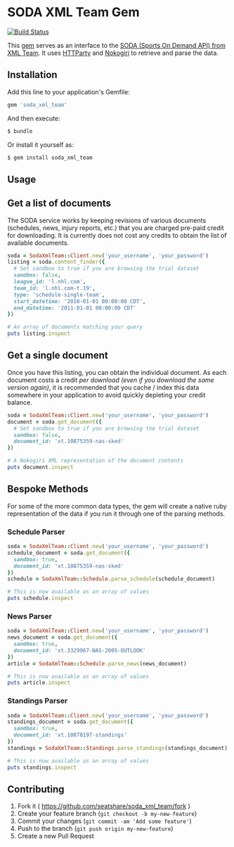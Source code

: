# SODA XML Team Gem

[![Build Status](https://travis-ci.org/seatshare/soda_xml_team.png)](https://travis-ci.org/seatshare/soda_xml_team)

This [gem](http://rubygems.org/gems/soda_xml_team) serves as an interface to the [SODA (Sports On Demand API) from XML Team](http://www.xmlteam.com/soda/). It uses [HTTParty](http://johnnunemaker.com/httparty/) and [Nokogiri](http://nokogiri.org/) to retrieve and parse the data.

## Installation

Add this line to your application's Gemfile:

```ruby
gem 'soda_xml_team'
```

And then execute:

```bash
$ bundle
```

Or install it yourself as:

```bash
$ gem install soda_xml_team
```

## Usage

## Get a list of documents

The SODA service works by keeping revisions of various documents (schedules, news, injury reports, etc.) that you are charged pre-paid credit for downloading. It is currently does not cost any credits to obtain the list of available documents.

```ruby
soda = SodaXmlTeam::Client.new('your_username', 'your_password')
listing = soda.content_finder({
  # Set sandbox to true if you are browsing the trial dataset
  sandbox: false,
  league_id: 'l.nhl.com',
  team_id: 'l.nhl.com-t.19',
  type: 'schedule-single-team',
  start_datetime: '2010-01-01 00:00:00 CDT',
  end_datetime: '2011-01-01 00:00:00 CDT'
})

# An array of documents matching your query
puts listing.inspect
```

## Get a single document

Once you have this listing, you can obtain the individual document. As each document costs a credit _per download (even if you download the same version again)_, it is recommended that you cache / index this data somewhere in your application to avoid quickly depleting your credit balance.

```ruby
soda = SodaXmlTeam::Client.new('your_username', 'your_password')
document = soda.get_document({
  # Set sandbox to true if you are browsing the trial dataset
  sandbox: false,
  document_id: 'xt.10875359-nas-sked'
})

# A Nokogiri XML representation of the document contents
puts document.inspect
```

## Bespoke Methods

For some of the more common data types, the gem will create a native ruby representation of the data if you run it through one of the parsing methods.

### Schedule Parser

```ruby
soda = SodaXmlTeam::Client.new('your_username', 'your_password')
schedule_document = soda.get_document({
  sandbox: true,
  document_id: 'xt.10875359-nas-sked'
})
schedule = SodaXmlTeam::Schedule.parse_schedule(schedule_document)

# This is now available as an array of values
puts schedule.inspect
```

### News Parser

```ruby
soda = SodaXmlTeam::Client.new('your_username', 'your_password')
news_document = soda.get_document({
  sandbox: true,
  document_id: 'xt.3329967-NAS-2005-OUTLOOK'
})
article = SodaXmlTeam::Schedule.parse_news(news_document)

# This is now available as an array of values
puts article.inspect
```

### Standings Parser

```ruby
soda = SodaXmlTeam::Client.new('your_username', 'your_password')
standings_document = soda.get_document({
  sandbox: true,
  document_id: 'xt.10878197-standings'
})
standings = SodaXmlTeam::Standings.parse_standings(standings_document)

# This is now available as an array of values
puts standings.inspect
```

## Contributing

1. Fork it ( https://github.com/seatshare/soda_xml_team/fork )
2. Create your feature branch (`git checkout -b my-new-feature`)
3. Commit your changes (`git commit -am 'Add some feature'`)
4. Push to the branch (`git push origin my-new-feature`)
5. Create a new Pull Request
